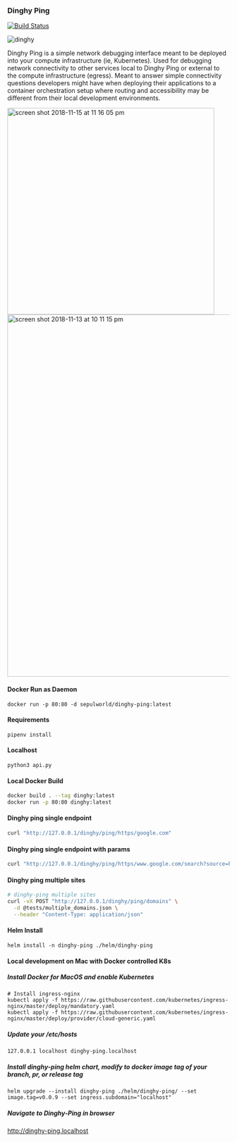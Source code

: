 ### Dinghy Ping

[![Build Status](https://travis-ci.org/silvermullet/dinghy-ping.svg?branch=master)](https://travis-ci.org/silvermullet/dinghy-ping)

![dinghy](https://user-images.githubusercontent.com/538171/47242041-7d96d600-d3a2-11e8-8c55-a04e1249bc46.jpeg)

Dinghy Ping is a simple network debugging interface meant to be deployed into your compute infrastructure (ie, Kubernetes). Used for debugging network connectivity to other services local to Dinghy Ping or external to the compute infrastructure (egress). Meant to answer simple connectivity questions developers might have when deploying their applications to a container orchestration setup where routing and accessibility may be different from their local development environments.

<img width="469" alt="screen shot 2018-11-15 at 11 16 05 pm" src="https://user-images.githubusercontent.com/538171/48603798-82609280-e92c-11e8-9bb0-9b683bb08da8.png"> <img width="822" alt="screen shot 2018-11-13 at 10 11 15 pm" src="https://user-images.githubusercontent.com/538171/48463557-4d6c0880-e791-11e8-9c31-4555c6282a21.png">

#### Docker Run as Daemon

```
docker run -p 80:80 -d sepulworld/dinghy-ping:latest
```

#### Requirements

```pipenv install```

#### Localhost

```python3 api.py```

#### Local Docker Build

```bash
docker build . --tag dinghy:latest
docker run -p 80:80 dinghy:latest
```

#### Dinghy ping single endpoint

```bash
curl "http://127.0.0.1/dinghy/ping/https/google.com"
```

#### Dinghy ping single endpoint with params

```bash
curl "http://127.0.0.1/dinghy/ping/https/www.google.com/search?source=hp&ei=aIHTW9mLNuOJ0gK8g624Ag&q=dinghy&btnK=Google+Search&oq=dinghy&gs_l=psy-ab.3..35i39l2j0i131j0i20i264j0j0i20i264j0l4.4754.5606..6143...1.0..0.585.957.6j5-1......0....1..gws-wiz.....6..0i67j0i131i20i264.oe0qJ9brs-8"
```

#### Dinghy ping multiple sites

```bash
# dinghy-ping multiple sites
curl -vX POST "http://127.0.0.1/dinghy/ping/domains" \
  -d @tests/multiple_domains.json \
  --header "Content-Type: application/json"
```

#### Helm Install

```
helm install -n dinghy-ping ./helm/dinghy-ping
```

#### Local development on Mac with Docker controlled K8s

##### Install Docker for MacOS and enable Kubernetes

```
# Install ingress-nginx
kubectl apply -f https://raw.githubusercontent.com/kubernetes/ingress-nginx/master/deploy/mandatory.yaml
kubectl apply -f https://raw.githubusercontent.com/kubernetes/ingress-nginx/master/deploy/provider/cloud-generic.yaml
```

##### Update your /etc/hosts
```
127.0.0.1 localhost dinghy-ping.localhost
```

##### Install dinghy-ping helm chart, modify to docker image tag of your branch, pr, or release tag
```
helm upgrade --install dinghy-ping ./helm/dinghy-ping/ --set image.tag=v0.0.9 --set ingress.subdomain="localhost"
```

##### Navigate to Dinghy-Ping in browser
http://dinghy-ping.localhost
```

